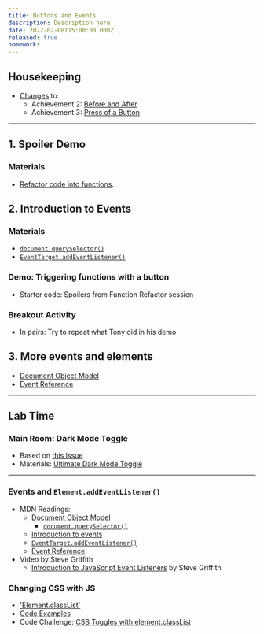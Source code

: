 ```yaml
---
title: Buttons and Events
description: Description here
date: 2022-02-08T15:00:00.000Z
released: true
homework: 
---
```


## Housekeeping
- [Changes](https://github.com/sait-wbdv/winter-2022/commit/0543d3fc7ccfd4829fb90c0aa7e0169a27799029) to:
    - Achievement 2: [Before and After](/cpnt-262/assignments/achievement-2)
    - Achievement 3: [Press of a Button](/cpnt-262/assignments/achievement-3)

---

## 1. Spoiler Demo
### Materials
- [Refactor code into functions](https://gist.github.com/acidtone/90355d3bdbcf770be4a642939f58cfd7).

## 2. Introduction to Events
### Materials
- [`document.querySelector()`](https://developer.mozilla.org/en-US/docs/Web/API/Document/querySelector)
- [`EventTarget.addEventListener()`](https://developer.mozilla.org/en-US/docs/Web/API/EventTarget/addEventListener)

### Demo: Triggering functions with a button
- Starter code: Spoilers from Function Refactor session

### Breakout Activity
- In pairs: Try to repeat what Tony did in his demo

## 3. More events and elements
- [Document Object Model](https://developer.mozilla.org/en-US/docs/Web/API/Document_Object_Model)
- [Event Reference](https://developer.mozilla.org/en-US/docs/Web/Events)

---

## Lab Time
### Main Room: Dark Mode Toggle
- Based on [this Issue](https://github.com/sait-wbdv/winter-2022/issues/32)
- Materials: [Ultimate Dark Mode Toggle](https://padlet.com/acidtone/UltimateDarkModeToggle)

---

<home-work :home-work="homework">

### Events and `Element.addEventListener()`
- MDN Readings:
    - [Document Object Model](https://developer.mozilla.org/en-US/docs/Web/API/Document_Object_Model)
        - [`document.querySelector()`](https://developer.mozilla.org/en-US/docs/Web/API/Document/querySelector)
    - [Introduction to events](https://developer.mozilla.org/en-US/docs/Learn/JavaScript/Building_blocks/Events)
    - [`EventTarget.addEventListener()`](https://developer.mozilla.org/en-US/docs/Web/API/EventTarget/addEventListener)
    - [Event Reference](https://developer.mozilla.org/en-US/docs/Web/Events)
- Video by Steve Griffith
    - [Introduction to JavaScript Event Listeners](https://youtu.be/EaRrmOtPYTM) by Steve Griffith

### Changing CSS with JS
- ['Element.classList'](https://developer.mozilla.org/en-US/docs/Web/API/Element/classList)
- [Code Examples](https://developer.mozilla.org/en-US/docs/Web/API/Element/classList#Examples)
- Code Challenge: [CSS Toggles with element.classList](http://browsertherapy.com/challenges/css-toggles-with-classlist/)

</home-work>
